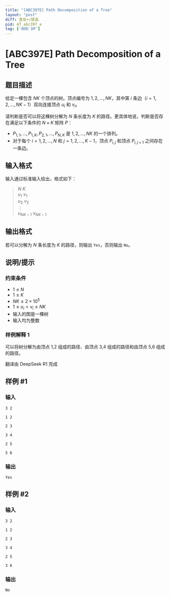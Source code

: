 ```yaml
---
title: "[ABC397E] Path Decomposition of a Tree"
layout: "post"
diff: 普及+/提高
pid: AT_abc397_e
tag: ['树形 DP']
---
```


# [ABC397E] Path Decomposition of a Tree

## 题目描述

[problemUrl]: https://atcoder.jp/contests/abc397/tasks/abc397_e

给定一棵包含 $NK$ 个顶点的树。顶点编号为 $1,2,\dots,NK$，其中第 $i$ 条边（$i=1,2,\dots,NK-1$）双向连接顶点 $u_i$ 和 $v_i$。

请判断是否可以将这棵树分解为 $N$ 条长度为 $K$ 的路径。更具体地说，判断是否存在满足以下条件的 $N \times K$ 矩阵 $P$：

- $P_{1,1}, \dots, P_{1,K}, P_{2,1}, \dots, P_{N,K}$ 是 $1,2,\dots,NK$ 的一个排列。
- 对于每个 $i=1,2,\dots,N$ 和 $j=1,2,\dots,K-1$，顶点 $P_{i,j}$ 和顶点 $P_{i,j+1}$ 之间存在一条边。


## 输入格式

输入通过标准输入给出，格式如下：

> $N$ $K$   
> $u_1$ $v_1$    
> $u_2$ $v_2$    
> $\vdots$   
> $u_{NK-1}$ $v_{NK-1}$   

## 输出格式

若可以分解为 $N$ 条长度为 $K$ 的路径，则输出 `Yes`，否则输出 `No`。

## 说明/提示

### 约束条件

- $1 \leq N$
- $1 \leq K$
- $NK \leq 2 \times 10^5$
- $1 \leq u_i < v_i \leq NK$
- 输入的图是一棵树
- 输入均为整数

### 样例解释 1

可以将树分解为由顶点 1,2 组成的路径、由顶点 3,4 组成的路径和由顶点 5,6 组成的路径。

翻译由 DeepSeek R1 完成

## 样例 #1

### 输入

```
3 2
1 2
2 3
3 4
2 5
5 6
```

### 输出

```
Yes
```

## 样例 #2

### 输入

```
3 2
1 2
2 3
3 4
2 5
3 6
```

### 输出

```
No
```

